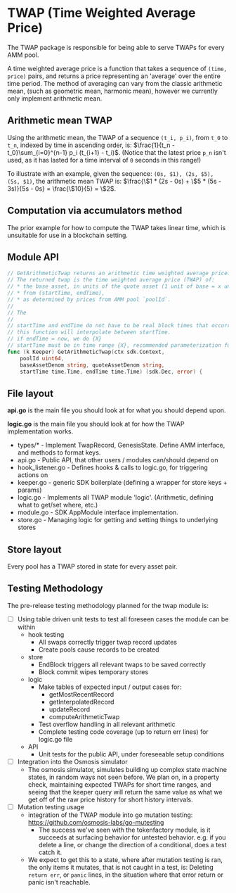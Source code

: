 # TWAP (Time Weighted Average Price)

The TWAP package is responsible for being able to serve TWAPs for every AMM pool.

A time weighted average price is a function that takes a sequence of `(time, price)` pairs, and returns a price representing an 'average' over the entire time period. The method of averaging can vary from the classic arithmetic mean, (such as geometric mean, harmonic mean), however we currently only implement arithmetic mean.

## Arithmetic mean TWAP

Using the arithmetic mean, the TWAP of a sequence `(t_i, p_i)`, from `t_0` to `t_n`, indexed by time in ascending order, is: $\frac{1}{t_n - t_0}\sum_{i=0}^{n-1} p_i (t_{i+1} - t_i)$. (Notice that the latest price `p_n` isn't used, as it has lasted for a time interval of `0` seconds in this range!)

To illustrate with an example, given the sequence: `(0s, $1), (2s, $5), (5s, $1)`, the arithmetic mean TWAP is: $\frac{\$1 * (2s - 0s) + \$5 * (5s - 3s)}{5s - 0s} = \frac{\$10}{5} = \$2$.

## Computation via accumulators method

The prior example for how to compute the TWAP takes linear time, which is unsuitable for use in a blockchain setting.

## Module API

```go
// GetArithmeticTwap returns an arithmetic time weighted average price.
// The returned twap is the time weighted average price (TWAP) of:
// * the base asset, in units of the quote asset (1 unit of base = x units of quote)
// * from (startTime, endTime),
// * as determined by prices from AMM pool `poolId`.
//
// The
//
// startTime and endTime do not have to be real block times that occurred,
// this function will interpolate between startTime.
// if endTime = now, we do {X}
// startTime must be in time range {X}, recommended parameterization for mainnet is {Y}
func (k Keeper) GetArithmeticTwap(ctx sdk.Context,
	poolId uint64,
	baseAssetDenom string, quoteAssetDenom string,
	startTime time.Time, endTime time.Time) (sdk.Dec, error) {
```

## File layout

**api.go** is the main file you should look at for what you should depend upon.

**logic.go** is the main file you should look at for how the TWAP implementation works.

- types/* - Implement TwapRecord, GenesisState. Define AMM interface, and methods to format keys.
- api.go - Public API, that other users / modules can/should depend on
- hook_listener.go - Defines hooks & calls to logic.go, for triggering actions on 
- keeper.go - generic SDK boilerplate (defining a wrapper for store keys + params)
- logic.go - Implements all TWAP module 'logic'. (Arithmetic, defining what to get/set where, etc.)
- module.go - SDK AppModule interface implementation.
- store.go - Managing logic for getting and setting things to underlying stores

## Store layout

Every pool has a TWAP stored in state for every asset pair.

## Testing Methodology

The pre-release testing methodology planned for the twap module is:

- [ ] Using table driven unit tests to test all foreseen cases the module can be within
    - hook testing
        - All swaps correctly trigger twap record updates
        - Create pools cause records to be created
    - store
        - EndBlock triggers all relevant twaps to be saved correctly
        - Block commit wipes temporary stores
    - logic
        - Make tables of expected input / output cases for:
          - getMostRecentRecord
          - getInterpolatedRecord
          - updateRecord
          - computeArithmeticTwap
        - Test overflow handling in all relevant arithmetic
        - Complete testing code coverage (up to return err lines) for logic.go file
    - API
        - Unit tests for the public API, under foreseeable setup conditions
- [ ] Integration into the Osmosis simulator
    - The osmosis simulator, simulates building up complex state machine states, in random ways not seen before. We plan on, in a property check, maintaining expected TWAPs for short time ranges, and seeing that the keeper query will return the same value as what we get off of the raw price history for short history intervals.
- [ ] Mutation testing usage
    - integration of the TWAP module into go mutation testing: https://github.com/osmosis-labs/go-mutesting
        - The success we've seen with the tokenfactory module, is it succeeds at surfacing behavior for untested behavior.
          e.g. if you delete a line, or change the direction of a conditional, does a test catch it.
    - We expect to get this to a state, where after mutation testing is ran, the only items it mutates, that is not caught in a test, is: Deleting `return err`, or `panic` lines, in the situation where that error return or panic isn't reachable.